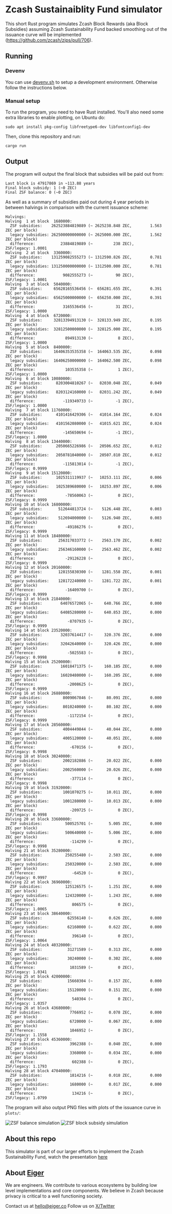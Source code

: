 # Zcash Sustainaiblity Fund simulator

This short Rust program simulates Zcash Block Rewards (aka Block Subsidies) assuming Zcash Sustainability Fund backed smoothing out of the issuance curve will be implemented (https://github.com/zcash/zips/pull/706).

## Running

### Devenv
You can use [devenv.sh](https://devenv.sh/) to setup a development environment. Otherwise follow the instructions below.

### Manual setup

To run the program, you need to have Rust installed. You'll also need some extra libraries to enable plotting, on Ubuntu do:

```
sudo apt install pkg-config libfreetype6-dev libfontconfig1-dev
```

 Then, clone this repository and run:

```
cargo run
```

## Output

The program will output the final block that subsidies will be paid out from:

```
Last block is 47917869 in ~113.88 years
Final block subsidy: 1 (~0 ZEC)
Final ZSF balance: 0 (~0 ZEC)
```

As well as a summary of subsidies paid out during 4 year periods in between halvings in comparison with the current
issuance scheme:

```
Halvings:
Halving  1 at block  1680000:
  ZSF subsidies:    262523884819889 (~ 2625238.848 ZEC,        1.563 ZEC per block)
  legacy subsidies: 262500000000000 (~ 2625000.000 ZEC,        1.562 ZEC per block)
  difference:           23884819889 (~         238 ZEC),         ZSF/legacy: 1.0001
Halving  2 at block  3360000:
  ZSF subsidies:    131259082555273 (~ 1312590.826 ZEC,        0.781 ZEC per block)
  legacy subsidies: 131250000000000 (~ 1312500.000 ZEC,        0.781 ZEC per block)
  difference:            9082555273 (~          90 ZEC),         ZSF/legacy: 1.0001
Halving  3 at block  5040000:
  ZSF subsidies:     65628165536456 (~  656281.655 ZEC,        0.391 ZEC per block)
  legacy subsidies:  65625000000000 (~  656250.000 ZEC,        0.391 ZEC per block)
  difference:            3165536456 (~          31 ZEC),         ZSF/legacy: 1.0000
Halving  4 at block  6720000:
  ZSF subsidies:     32813394913130 (~  328133.949 ZEC,        0.195 ZEC per block)
  legacy subsidies:  32812500000000 (~  328125.000 ZEC,        0.195 ZEC per block)
  difference:             894913130 (~           8 ZEC),         ZSF/legacy: 1.0000
Halving  5 at block  8400000:
  ZSF subsidies:     16406353535358 (~  164063.535 ZEC,        0.098 ZEC per block)
  legacy subsidies:  16406250000000 (~  164062.500 ZEC,        0.098 ZEC per block)
  difference:             103535358 (~           1 ZEC),         ZSF/legacy: 1.0000
Halving  6 at block 10080000:
  ZSF subsidies:      8203004810267 (~   82030.048 ZEC,        0.049 ZEC per block)
  legacy subsidies:   8203124160000 (~   82031.242 ZEC,        0.049 ZEC per block)
  difference:            -119349733 (~          -1 ZEC),         ZSF/legacy: 1.0000
Halving  7 at block 11760000:
  ZSF subsidies:      4101416429306 (~   41014.164 ZEC,        0.024 ZEC per block)
  legacy subsidies:   4101562080000 (~   41015.621 ZEC,        0.024 ZEC per block)
  difference:            -145650694 (~          -1 ZEC),         ZSF/legacy: 1.0000
Halving  8 at block 13440000:
  ZSF subsidies:      2050665226986 (~   20506.652 ZEC,        0.012 ZEC per block)
  legacy subsidies:   2050781040000 (~   20507.810 ZEC,        0.012 ZEC per block)
  difference:            -115813014 (~          -1 ZEC),         ZSF/legacy: 0.9999
Halving  9 at block 15120000:
  ZSF subsidies:      1025311119937 (~   10253.111 ZEC,        0.006 ZEC per block)
  legacy subsidies:   1025389680000 (~   10253.897 ZEC,        0.006 ZEC per block)
  difference:             -78560063 (~           0 ZEC),         ZSF/legacy: 0.9999
Halving 10 at block 16800000:
  ZSF subsidies:       512644813724 (~    5126.448 ZEC,        0.003 ZEC per block)
  legacy subsidies:    512694000000 (~    5126.940 ZEC,        0.003 ZEC per block)
  difference:             -49186276 (~           0 ZEC),         ZSF/legacy: 0.9999
Halving 11 at block 18480000:
  ZSF subsidies:       256317033772 (~    2563.170 ZEC,        0.002 ZEC per block)
  legacy subsidies:    256346160000 (~    2563.462 ZEC,        0.002 ZEC per block)
  difference:             -29126228 (~           0 ZEC),         ZSF/legacy: 0.9999
Halving 12 at block 20160000:
  ZSF subsidies:       128155830300 (~    1281.558 ZEC,        0.001 ZEC per block)
  legacy subsidies:    128172240000 (~    1281.722 ZEC,        0.001 ZEC per block)
  difference:             -16409700 (~           0 ZEC),         ZSF/legacy: 0.9999
Halving 13 at block 21840000:
  ZSF subsidies:        64076572065 (~     640.766 ZEC,        0.000 ZEC per block)
  legacy subsidies:     64085280000 (~     640.853 ZEC,        0.000 ZEC per block)
  difference:              -8707935 (~           0 ZEC),         ZSF/legacy: 0.9999
Halving 14 at block 23520000:
  ZSF subsidies:        32037614417 (~     320.376 ZEC,        0.000 ZEC per block)
  legacy subsidies:     32042640000 (~     320.426 ZEC,        0.000 ZEC per block)
  difference:              -5025583 (~           0 ZEC),         ZSF/legacy: 0.9998
Halving 15 at block 25200000:
  ZSF subsidies:        16018471375 (~     160.185 ZEC,        0.000 ZEC per block)
  legacy subsidies:     16020480000 (~     160.205 ZEC,        0.000 ZEC per block)
  difference:              -2008625 (~           0 ZEC),         ZSF/legacy: 0.9999
Halving 16 at block 26880000:
  ZSF subsidies:         8009067846 (~      80.091 ZEC,        0.000 ZEC per block)
  legacy subsidies:      8010240000 (~      80.102 ZEC,        0.000 ZEC per block)
  difference:              -1172154 (~           0 ZEC),         ZSF/legacy: 0.9999
Halving 17 at block 28560000:
  ZSF subsidies:         4004449844 (~      40.044 ZEC,        0.000 ZEC per block)
  legacy subsidies:      4005120000 (~      40.051 ZEC,        0.000 ZEC per block)
  difference:               -670156 (~           0 ZEC),         ZSF/legacy: 0.9998
Halving 18 at block 30240000:
  ZSF subsidies:         2002182886 (~      20.022 ZEC,        0.000 ZEC per block)
  legacy subsidies:      2002560000 (~      20.026 ZEC,        0.000 ZEC per block)
  difference:               -377114 (~           0 ZEC),         ZSF/legacy: 0.9998
Halving 19 at block 31920000:
  ZSF subsidies:         1001070275 (~      10.011 ZEC,        0.000 ZEC per block)
  legacy subsidies:      1001280000 (~      10.013 ZEC,        0.000 ZEC per block)
  difference:               -209725 (~           0 ZEC),         ZSF/legacy: 0.9998
Halving 20 at block 33600000:
  ZSF subsidies:          500525701 (~       5.005 ZEC,        0.000 ZEC per block)
  legacy subsidies:       500640000 (~       5.006 ZEC,        0.000 ZEC per block)
  difference:               -114299 (~           0 ZEC),         ZSF/legacy: 0.9998
Halving 21 at block 35280000:
  ZSF subsidies:          250255480 (~       2.503 ZEC,        0.000 ZEC per block)
  legacy subsidies:       250320000 (~       2.503 ZEC,        0.000 ZEC per block)
  difference:                -64520 (~           0 ZEC),         ZSF/legacy: 0.9997
Halving 22 at block 36960000:
  ZSF subsidies:          125126575 (~       1.251 ZEC,        0.000 ZEC per block)
  legacy subsidies:       124320000 (~       1.243 ZEC,        0.000 ZEC per block)
  difference:                806575 (~           0 ZEC),         ZSF/legacy: 1.0065
Halving 23 at block 38640000:
  ZSF subsidies:           62556140 (~       0.626 ZEC,        0.000 ZEC per block)
  legacy subsidies:        62160000 (~       0.622 ZEC,        0.000 ZEC per block)
  difference:                396140 (~           0 ZEC),         ZSF/legacy: 1.0064
Halving 24 at block 40320000:
  ZSF subsidies:           31271589 (~       0.313 ZEC,        0.000 ZEC per block)
  legacy subsidies:        30240000 (~       0.302 ZEC,        0.000 ZEC per block)
  difference:               1031589 (~           0 ZEC),         ZSF/legacy: 1.0341
Halving 25 at block 42000000:
  ZSF subsidies:           15660304 (~       0.157 ZEC,        0.000 ZEC per block)
  legacy subsidies:        15120000 (~       0.151 ZEC,        0.000 ZEC per block)
  difference:                540304 (~           0 ZEC),         ZSF/legacy: 1.0357
Halving 26 at block 43680000:
  ZSF subsidies:            7766952 (~       0.078 ZEC,        0.000 ZEC per block)
  legacy subsidies:         6720000 (~       0.067 ZEC,        0.000 ZEC per block)
  difference:               1046952 (~           0 ZEC),         ZSF/legacy: 1.1558
Halving 27 at block 45360000:
  ZSF subsidies:            3962388 (~       0.040 ZEC,        0.000 ZEC per block)
  legacy subsidies:         3360000 (~       0.034 ZEC,        0.000 ZEC per block)
  difference:                602388 (~           0 ZEC),         ZSF/legacy: 1.1793
Halving 28 at block 47040000:
  ZSF subsidies:            1814216 (~       0.018 ZEC,        0.000 ZEC per block)
  legacy subsidies:         1680000 (~       0.017 ZEC,        0.000 ZEC per block)
  difference:                134216 (~           0 ZEC),         ZSF/legacy: 1.0799
```

The program will also output PNG files with plots of the issuance curve in `plots/`:

![ZSF balance simulation](plots/zsf_balance.png)
![ZSF block subsidy simulation](plots/zsf_block_subsidy.png)

## About this repo

This simulator is part of our larger efforts to implement the Zcash Sustainability Fund, watch the presentation [here](https://www.youtube.com/watch?v=_QSYgvDV33k)

## About [Eiger](https://www.eiger.co)

We are engineers. We contribute to various ecosystems by building low level implementations and core components. We believe in Zcash because privacy is critical to a well functioning society.

Contact us at hello@eiger.co
Follow us on [X/Twitter](https://x.com/eiger_co)
